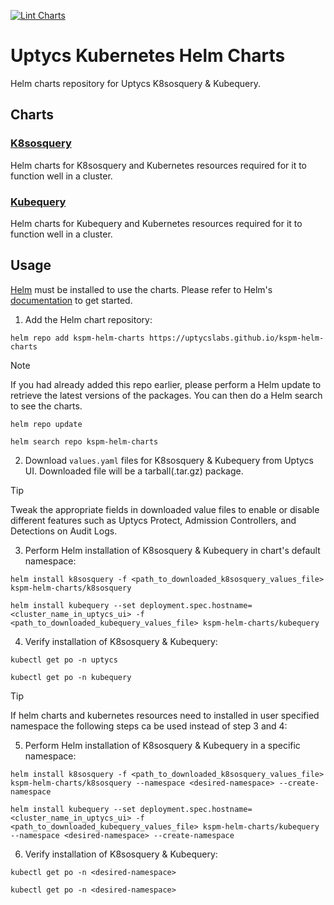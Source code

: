 [![Lint Charts](https://github.com/uptycslabs/kspm-helm-charts/actions/workflows/lint-charts.yml/badge.svg?branch=main)](https://github.com/uptycslabs/kspm-helm-charts/actions/workflows/lint-charts.yml)

# Uptycs Kubernetes Helm Charts

Helm charts repository for Uptycs K8sosquery & Kubequery.

## Charts

### [K8sosquery](https://github.com/uptycslabs/kspm-helm-charts/tree/main/charts/k8sosquery)
Helm charts for K8sosquery and Kubernetes resources required for it to function well in a cluster.
### [Kubequery](https://github.com/uptycslabs/kspm-helm-charts/tree/main/charts/kubequery)
Helm charts for Kubequery and Kubernetes resources required for it to function well in a cluster.

## Usage
[Helm](https://helm.sh) must be installed to use the charts. Please refer to Helm's [documentation](https://helm.sh/docs) to get started.

1. Add the Helm chart repository:
```console
helm repo add kspm-helm-charts https://uptycslabs.github.io/kspm-helm-charts
```

> [!NOTE]
> If you had already added this repo earlier, please perform a Helm update to retrieve the latest versions of the packages.
> You can then do a Helm search to see the charts.

```console
helm repo update
```

```console
helm search repo kspm-helm-charts
```

2. Download `values.yaml` files for K8sosquery & Kubequery from Uptycs UI. Downloaded file will be a tarball(.tar.gz) package.

> [!TIP]
> Tweak the appropriate fields in downloaded value files to enable or disable different features such as Uptycs Protect, Admission Controllers, and Detections on Audit Logs.

3. Perform Helm installation of K8sosquery & Kubequery in chart's default namespace:
```console
helm install k8sosquery -f <path_to_downloaded_k8sosquery_values_file> kspm-helm-charts/k8sosquery
```
```console
helm install kubequery --set deployment.spec.hostname=<cluster_name_in_uptycs_ui> -f <path_to_downloaded_kubequery_values_file> kspm-helm-charts/kubequery
```


4. Verify installation of K8sosquery & Kubequery:
```console
kubectl get po -n uptycs
```
```console
kubectl get po -n kubequery
```

> [!TIP]
> If helm charts and kubernetes resources need to installed in user specified namespace the following steps ca be used instead of step 3 and 4:

5. Perform Helm installation of K8sosquery & Kubequery in a specific namespace:
```console
helm install k8sosquery -f <path_to_downloaded_k8sosquery_values_file> kspm-helm-charts/k8sosquery --namespace <desired-namespace> --create-namespace
```
```console
helm install kubequery --set deployment.spec.hostname=<cluster_name_in_uptycs_ui> -f <path_to_downloaded_kubequery_values_file> kspm-helm-charts/kubequery --namespace <desired-namespace> --create-namespace
```

6. Verify installation of K8sosquery & Kubequery:
```console
kubectl get po -n <desired-namespace>
```
```console
kubectl get po -n <desired-namespace>
```
